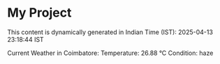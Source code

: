 # My Project

This content is dynamically generated in Indian Time (IST): 2025-04-13 23:18:44 IST


Current Weather in Coimbatore:
Temperature: 26.88 °C
Condition: haze
